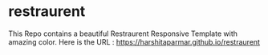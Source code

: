 # restraurent
This Repo contains a beautiful Restraurent Responsive Template with amazing color.
Here is the URL  : https://harshitaparmar.github.io/restraurent
